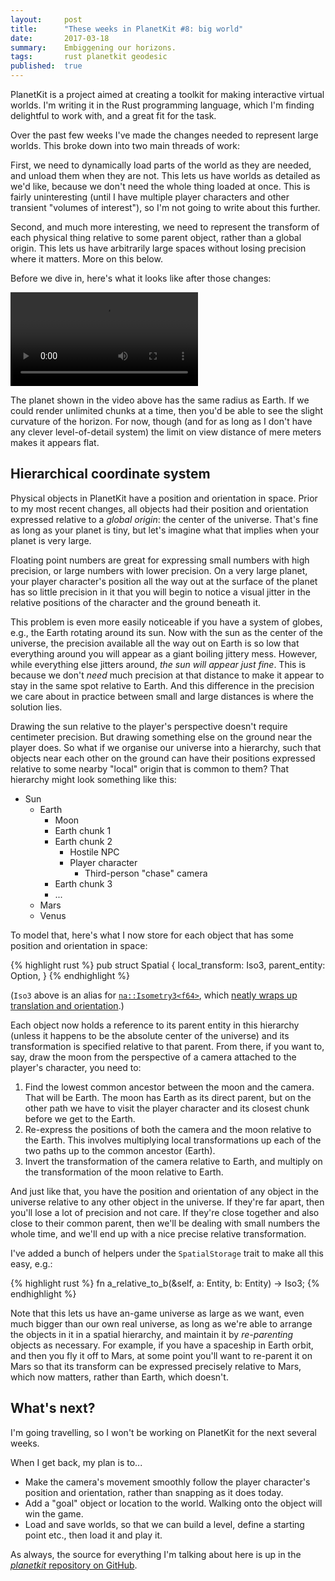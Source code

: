 ```yaml
---
layout:     post
title:      "These weeks in PlanetKit #8: big world"
date:       2017-03-18
summary:    Embiggening our horizons.
tags:       rust planetkit geodesic
published:  true
---
```


PlanetKit is a project aimed at creating a toolkit for making interactive virtual worlds. I'm writing it in the Rust programming language, which I'm finding delightful to work with, and a great fit for the task.

Over the past few weeks I've made the changes needed to represent large worlds. This broke down into two main threads of work:

First, we need to dynamically load parts of the world as they are needed, and unload them when they are not. This lets us have worlds as detailed as we'd like, because we don't need the whole thing loaded at once. This is fairly uninteresting (until I have multiple player characters and other transient "volumes of interest"), so I'm not going to write about this further.

Second, and much more interesting, we need to represent the transform of each physical thing relative to some parent object, rather than a global origin. This lets us have arbitrarily large spaces without losing precision where it matters. More on this below.

Before we dive in, here's what it looks like after those changes:

<video src="/videos/running-around2-low.mp4" autoplay loop>
    Sorry, your browser doesn't support embedded videos, but don't worry, you can <a href="/videos/running-around2-low.mp4">download it</a> and watch it with your favorite video player!
</video>

The planet shown in the video above has the same radius as Earth. If we could render unlimited chunks at a time, then you'd be able to see the slight curvature of the horizon. For now, though (and for as long as I don't have any clever level-of-detail system) the limit on view distance of mere meters makes it appears flat.


## Hierarchical coordinate system

Physical objects in PlanetKit have a position and orientation in space. Prior to my most recent changes, all objects had their position and orientation expressed relative to a _global origin_: the center of the universe. That's fine as long as your planet is tiny, but let's imagine what that implies when your planet is very large.

Floating point numbers are great for expressing small numbers with high precision, or large numbers with lower precision. On a very large planet, your player character's position all the way out at the surface of the planet has so little precision in it that you will begin to notice a visual jitter in the relative positions of the character and the ground beneath it.

This problem is even more easily noticeable if you have a system of globes, e.g., the Earth rotating around its sun. Now with the sun as the center of the universe, the precision available all the way out on Earth is so low that everything around you will appear as a giant boiling jittery mess. However, while everything else jitters around, _the sun will appear just fine_. This is because we don't _need_ much precision at that distance to make it appear to stay in the same spot relative to Earth. And this difference in the precision we care about in practice between small and large distances is where the solution lies.

Drawing the sun relative to the player's perspective doesn't require centimeter precision. But drawing something else on the ground near the player does. So what if we organise our universe into a hierarchy, such that objects near each other on the ground can have their positions expressed relative to some nearby "local" origin that is common to them? That hierarchy might look something like this:

- Sun
    - Earth
        - Moon
        - Earth chunk 1
        - Earth chunk 2
            - Hostile NPC
            - Player character
                - Third-person "chase" camera
        - Earth chunk 3
        - ...
    - Mars
    - Venus

To model that, here's what I now store for each object that has some position and orientation in space:

{% highlight rust %}
pub struct Spatial {
    local_transform: Iso3,
    parent_entity: Option<Entity>,
}
{% endhighlight %}

(`Iso3` above is an alias for [`na::Isometry3<f64>`](//nalgebra.org/rustdoc/nalgebra/geometry/type.Isometry3.html), which [neatly wraps up translation and orientation](//nalgebra.org/rustdoc/nalgebra/geometry/struct.IsometryBase.html).)

Each object now holds a reference to its parent entity in this hierarchy (unless it happens to be the absolute center of the universe) and its transformation is specified relative to that parent. From there, if you want to, say, draw the moon from the perspective of a camera attached to the player's character, you need to:

1. Find the lowest common ancestor between the moon and the camera. That will be Earth. The moon has Earth as its direct parent, but on the other path we have to visit the player character and its closest chunk before we get to the Earth.
2. Re-express the positions of both the camera and the moon relative to the Earth. This involves multiplying local transformations up each of the two paths up to the common ancestor (Earth).
3. Invert the transformation of the camera relative to Earth, and multiply on the transformation of the moon relative to Earth.

And just like that, you have the position and orientation of any object in the universe relative to any other object in the universe. If they're far apart, then you'll lose a lot of precision and not care. If they're close together and also close to their common parent, then we'll be dealing with small numbers the whole time, and we'll end up with a nice precise relative transformation.

I've added a bunch of helpers under the `SpatialStorage` trait to make all this easy, e.g.:

{% highlight rust %}
fn a_relative_to_b(&self, a: Entity, b: Entity) -> Iso3;
{% endhighlight %}

Note that this lets us have an-game universe as large as we want, even much bigger than our own real universe, as long as we're able to arrange the objects in it in a spatial hierarchy, and maintain it by _re-parenting_ objects as necessary. For example, if you have a spaceship in Earth orbit, and then you fly it off to Mars, at some point you'll want to re-parent it on Mars so that its transform can be expressed precisely relative to Mars, which now matters, rather than Earth, which doesn't.


## What's next?

I'm going travelling, so I won't be working on PlanetKit for the next several weeks.

When I get back, my plan is to...

- Make the camera's movement smoothly follow the player character's position and orientation, rather than snapping as it does today.
- Add a "goal" object or location to the world. Walking onto the object will win the game.
- Load and save worlds, so that we can build a level, define a starting point etc., then load it and play it.

As always, the source for everything I'm talking about here is up in the [_planetkit_ repository on GitHub](https://github.com/jeffparsons/planetkit).
